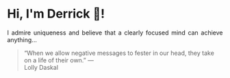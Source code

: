 # Hi, I'm Derrick 👋!
<p align="justify">I admire uniqueness and believe that a clearly focused mind can achieve anything...</p> 
<!-- #quote-start -->
<blockquote>&ldquo;When we allow negative messages to fester in our head, they take on a life of their own.&rdquo; &mdash; <footer>Lolly Daskal</footer></blockquote>
<!-- #quote-end -->
